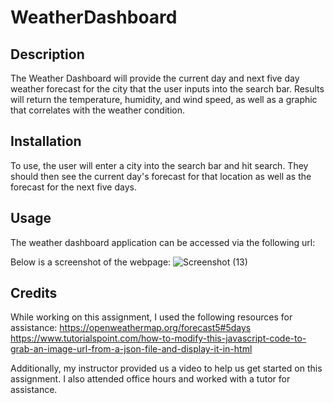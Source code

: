 # WeatherDashboard

## Description

The Weather Dashboard will provide the current day and next five day weather forecast for the city that the user inputs into the search bar. Results will return the temperature, humidity, and wind speed, as well as a graphic that correlates with the weather condition.

## Installation

To use, the user will enter a city into the search bar and hit search. They should then see the current day's forecast for that location as well as the forecast for the next five days.

## Usage

The weather dashboard application can be accessed via the following url:

Below is a screenshot of the webpage:
![Screenshot (13)](https://github.com/marinadelconte/WeatherDashboard/assets/137957098/d87c20eb-c367-4055-8672-ad40b7285f36)


## Credits

While working on this assignment, I used the following resources for assistance:
https://openweathermap.org/forecast5#5days
https://www.tutorialspoint.com/how-to-modify-this-javascript-code-to-grab-an-image-url-from-a-json-file-and-display-it-in-html

Additionally, my instructor provided us a video to help us get started on this assignment. I also attended office hours and worked with a tutor for assistance.


